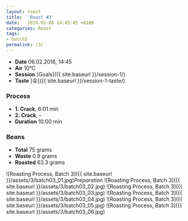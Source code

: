 ```yaml
---
layout: roast
title:  'Roast #3'
date:   2016-02-06 14:45:45 +0100
categories: Roast
tags:
- batch3
permalink: /3/
---
```


* **Date** 06.02.2016, 14:45
* **Air** 10°C
* **Session** [Goals]({{ site.baseurl }}/session-1/)
* **Taste** [😝]({{ site.baseurl }}/session-1-taste/)

### Process

* **1. Crack**, 6:01 min
* **2. Crack**, –
* **Duration** <span class="meta-box">10:00 min</span>

### Beans

* **Total** 75 grams
* **Waste** 0.9 grams
* **Roasted** 63.3 grams

![Roasting Process, Batch 3]({{ site.baseurl }}/assets/3/batch03_01.jpg)*Preparation*
![Roasting Process, Batch 3]({{ site.baseurl }}/assets/3/batch03_02.jpg)
![Roasting Process, Batch 3]({{ site.baseurl }}/assets/3/batch03_03.jpg)
![Roasting Process, Batch 3]({{ site.baseurl }}/assets/3/batch03_04.jpg)
![Roasting Process, Batch 3]({{ site.baseurl }}/assets/3/batch03_05.jpg)
![Roasting Process, Batch 3]({{ site.baseurl }}/assets/3/batch03_06.jpg)
